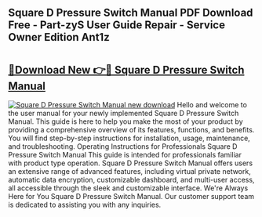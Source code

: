 ## Square D Pressure Switch Manual PDF Download Free - Part-zyS User Guide Repair - Service Owner Edition Ant1z

# <h2><a href="http://bc42167.oget.top/?id=Square+D+Pressure+Switch+Manual">🔗Download New 👉🔴 Square D Pressure Switch Manual</a></h2>

[![Square D Pressure Switch Manual new download](https://i.imgur.com/5g1atiW.png)](http://bc42167.oget.top/?id=Square+D+Pressure+Switch+Manual)
Hello and welcome to the user manual for your newly implemented Square D Pressure Switch Manual. This guide is here to help you make the most of your product by providing a comprehensive overview of its features, functions, and benefits. You will find step-by-step instructions for installation, usage, maintenance, and troubleshooting. Operating Instructions for Professionals Square D Pressure Switch Manual This guide is intended for professionals familiar with product type operation. Square D Pressure Switch Manual offers users an extensive range of advanced features, including virtual private network, automatic data encryption, customizable dashboard, and multi-user access, all accessible through the sleek and customizable interface. We're Always Here for You Square D Pressure Switch Manual. Our customer support team is dedicated to assisting you with any inquiries.
